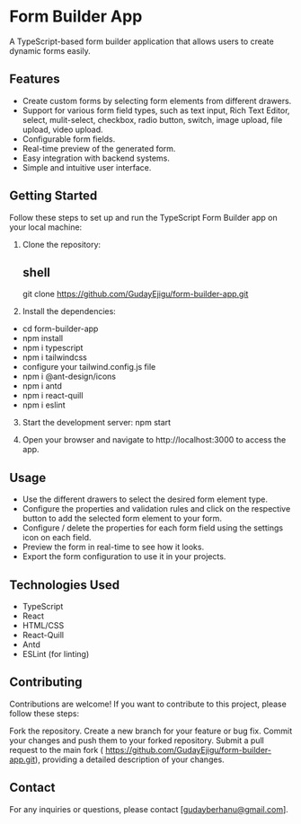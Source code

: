 # Form Builder App

A TypeScript-based form builder application that allows users to create dynamic forms easily.

## Features

- Create custom forms by selecting form elements from different drawers.
- Support for various form field types, such as text input, Rich Text Editor, select, mulit-select, checkbox, radio button, switch, image upload, file upload, video upload.
- Configurable form fields.
- Real-time preview of the generated form.
- Easy integration with backend systems.
- Simple and intuitive user interface.

## Getting Started

Follow these steps to set up and run the TypeScript Form Builder app on your local machine:

1. Clone the repository:

   ## shell

   git clone https://github.com/GudayEjigu/form-builder-app.git

2. Install the dependencies:

- cd form-builder-app
- npm install
- npm i typescript
- npm i tailwindcss
- configure your tailwind.config.js file
- npm i @ant-design/icons
- npm i antd
- npm i react-quill
- npm i eslint

3. Start the development server:
   npm start

4. Open your browser and navigate to http://localhost:3000 to access the app.

## Usage

- Use the different drawers to select the desired form element type.
- Configure the properties and validation rules and click on the respective button to add the selected form element to your form.
- Configure / delete the properties for each form field using the settings icon on each field.
- Preview the form in real-time to see how it looks.
- Export the form configuration to use it in your projects.

## Technologies Used

- TypeScript
- React
- HTML/CSS
- React-Quill
- Antd
- ESLint (for linting)

## Contributing

Contributions are welcome! If you want to contribute to this project, please follow these steps:

Fork the repository.
Create a new branch for your feature or bug fix.
Commit your changes and push them to your forked repository.
Submit a pull request to the main fork ( https://github.com/GudayEjigu/form-builder-app.git), providing a detailed description of your changes.

## Contact

For any inquiries or questions, please contact [gudayberhanu@gmail.com].
